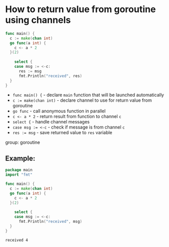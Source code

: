 # How to return value from goroutine using channels

```go
func main() {
  c := make(chan int)
  go func(a int) {
    c <- a * 2
  }(2)
	
	select {
    case msg := <-c:
      res := msg
      fmt.Println("received", res)
  } 
}
```

- `func main() {` - declare `main` function that will be launched automatically
- `c := make(chan int)` - declare channel to use for return value from goroutine
- `go func` - call anonymous function in parallel
- `c <- a * 2` - return result from function to channel `c`
- `select {` - handle channel messages
- `case msg := <-c` - check if message is from channel `c`
- `res := msg` - save returned value to `res` variable

group: goroutine

## Example: 
```go
package main
import "fmt"

func main() {
  c := make(chan int)
  go func(a int) {
    c <- a * 2
  }(2)
	
	select {
    case msg := <-c:
      fmt.Println("received", msg)
  } 
}
```
```
received 4

```

